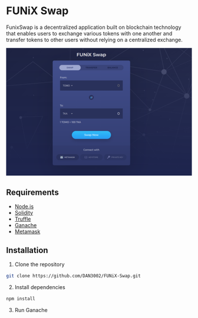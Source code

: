 # FUNiX Swap
FunixSwap is a decentralized application built on blockchain technology that enables users to exchange various tokens with one another and transfer tokens to other users without relying on a centralized exchange.

![UI](./readme-images/banner.png)

## Requirements

- [Node.js](https://nodejs.org/en/download/)
- [Solidity](https://solidity.readthedocs.io/en/v0.8.0/installing-solidity.html)
- [Truffle](https://www.trufflesuite.com/truffle)
- [Ganache](https://www.trufflesuite.com/ganache)
- [Metamask](https://metamask.io/)

## Installation

1. Clone the repository

```bash
git clone https://github.com/DAN3002/FUNiX-Swap.git
```

2. Install dependencies

```bash
npm install
```

3. Run Ganache

